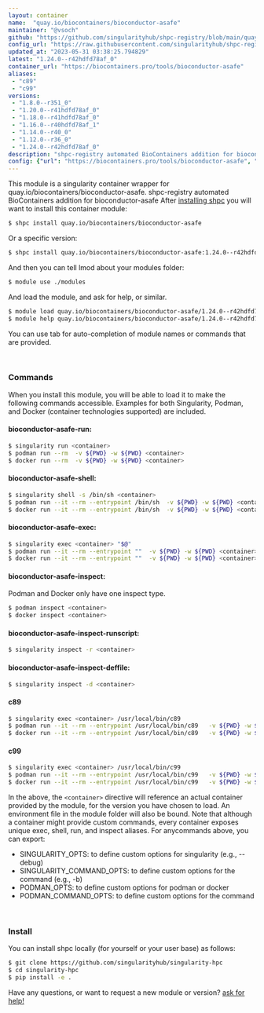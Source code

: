 ```yaml
---
layout: container
name:  "quay.io/biocontainers/bioconductor-asafe"
maintainer: "@vsoch"
github: "https://github.com/singularityhub/shpc-registry/blob/main/quay.io/biocontainers/bioconductor-asafe/container.yaml"
config_url: "https://raw.githubusercontent.com/singularityhub/shpc-registry/main/quay.io/biocontainers/bioconductor-asafe/container.yaml"
updated_at: "2023-05-31 03:38:25.794829"
latest: "1.24.0--r42hdfd78af_0"
container_url: "https://biocontainers.pro/tools/bioconductor-asafe"
aliases:
 - "c89"
 - "c99"
versions:
 - "1.8.0--r351_0"
 - "1.20.0--r41hdfd78af_0"
 - "1.18.0--r41hdfd78af_0"
 - "1.16.0--r40hdfd78af_1"
 - "1.14.0--r40_0"
 - "1.12.0--r36_0"
 - "1.24.0--r42hdfd78af_0"
description: "shpc-registry automated BioContainers addition for bioconductor-asafe"
config: {"url": "https://biocontainers.pro/tools/bioconductor-asafe", "maintainer": "@vsoch", "description": "shpc-registry automated BioContainers addition for bioconductor-asafe", "latest": {"1.24.0--r42hdfd78af_0": "sha256:47651501db411a272571cd45563b7dd2c0af9367d6d36cea843ac5fd66cc807e"}, "tags": {"1.8.0--r351_0": "sha256:6ddcc4f3440ad493c34dcc446070e8f83bccd4f1629f06b2c67cbb268c137fb0", "1.20.0--r41hdfd78af_0": "sha256:096117497eb78163eb4b30cbc2c2d5499ab9d072f3a4072e15a79dd0e9079b59", "1.18.0--r41hdfd78af_0": "sha256:84e1a4c966096ede44aaef9373af1621af5c4423276b7bd6de783389c6084e56", "1.16.0--r40hdfd78af_1": "sha256:d417e5d12c7ded7e2ee2e442fc615f1807984a824314a2cd8a21bfa04a49b194", "1.14.0--r40_0": "sha256:ef2adbebd5bb5ed422e48c40fdb065ebd0291332b74e795e9e0477cf12997183", "1.12.0--r36_0": "sha256:add49e53c2a43bf6be4e3533b0691382e7c974647a6f50a74849e493582b7ea0", "1.24.0--r42hdfd78af_0": "sha256:47651501db411a272571cd45563b7dd2c0af9367d6d36cea843ac5fd66cc807e"}, "docker": "quay.io/biocontainers/bioconductor-asafe", "aliases": {"c89": "/usr/local/bin/c89", "c99": "/usr/local/bin/c99"}}
---
```


This module is a singularity container wrapper for quay.io/biocontainers/bioconductor-asafe.
shpc-registry automated BioContainers addition for bioconductor-asafe
After [installing shpc](#install) you will want to install this container module:


```bash
$ shpc install quay.io/biocontainers/bioconductor-asafe
```

Or a specific version:

```bash
$ shpc install quay.io/biocontainers/bioconductor-asafe:1.24.0--r42hdfd78af_0
```

And then you can tell lmod about your modules folder:

```bash
$ module use ./modules
```

And load the module, and ask for help, or similar.

```bash
$ module load quay.io/biocontainers/bioconductor-asafe/1.24.0--r42hdfd78af_0
$ module help quay.io/biocontainers/bioconductor-asafe/1.24.0--r42hdfd78af_0
```

You can use tab for auto-completion of module names or commands that are provided.

<br>

### Commands

When you install this module, you will be able to load it to make the following commands accessible.
Examples for both Singularity, Podman, and Docker (container technologies supported) are included.

#### bioconductor-asafe-run:

```bash
$ singularity run <container>
$ podman run --rm  -v ${PWD} -w ${PWD} <container>
$ docker run --rm  -v ${PWD} -w ${PWD} <container>
```

#### bioconductor-asafe-shell:

```bash
$ singularity shell -s /bin/sh <container>
$ podman run --it --rm --entrypoint /bin/sh  -v ${PWD} -w ${PWD} <container>
$ docker run --it --rm --entrypoint /bin/sh  -v ${PWD} -w ${PWD} <container>
```

#### bioconductor-asafe-exec:

```bash
$ singularity exec <container> "$@"
$ podman run --it --rm --entrypoint ""  -v ${PWD} -w ${PWD} <container> "$@"
$ docker run --it --rm --entrypoint ""  -v ${PWD} -w ${PWD} <container> "$@"
```

#### bioconductor-asafe-inspect:

Podman and Docker only have one inspect type.

```bash
$ podman inspect <container>
$ docker inspect <container>
```

#### bioconductor-asafe-inspect-runscript:

```bash
$ singularity inspect -r <container>
```

#### bioconductor-asafe-inspect-deffile:

```bash
$ singularity inspect -d <container>
```


#### c89

```bash
$ singularity exec <container> /usr/local/bin/c89
$ podman run --it --rm --entrypoint /usr/local/bin/c89   -v ${PWD} -w ${PWD} <container> -c " $@"
$ docker run --it --rm --entrypoint /usr/local/bin/c89   -v ${PWD} -w ${PWD} <container> -c " $@"
```


#### c99

```bash
$ singularity exec <container> /usr/local/bin/c99
$ podman run --it --rm --entrypoint /usr/local/bin/c99   -v ${PWD} -w ${PWD} <container> -c " $@"
$ docker run --it --rm --entrypoint /usr/local/bin/c99   -v ${PWD} -w ${PWD} <container> -c " $@"
```



In the above, the `<container>` directive will reference an actual container provided
by the module, for the version you have chosen to load. An environment file in the
module folder will also be bound. Note that although a container
might provide custom commands, every container exposes unique exec, shell, run, and
inspect aliases. For anycommands above, you can export:

 - SINGULARITY_OPTS: to define custom options for singularity (e.g., --debug)
 - SINGULARITY_COMMAND_OPTS: to define custom options for the command (e.g., -b)
 - PODMAN_OPTS: to define custom options for podman or docker
 - PODMAN_COMMAND_OPTS: to define custom options for the command

<br>

### Install

You can install shpc locally (for yourself or your user base) as follows:

```bash
$ git clone https://github.com/singularityhub/singularity-hpc
$ cd singularity-hpc
$ pip install -e .
```

Have any questions, or want to request a new module or version? [ask for help!](https://github.com/singularityhub/singularity-hpc/issues)